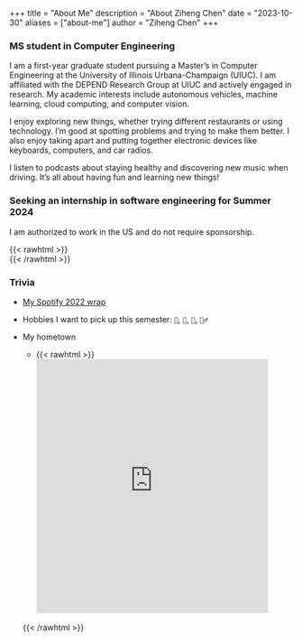 +++
title = "About Me"
description = "About Ziheng Chen"
date = "2023-10-30"
aliases = ["about-me"]
author = "Ziheng Chen"
+++

### MS student in Computer Engineering 
I am a first-year graduate student pursuing a Master’s in Computer Engineering at the University of Illinois Urbana-Champaign (UIUC). I am affiliated with the DEPEND Research Group at UIUC and actively engaged in research. My academic interests include autonomous vehicles, machine learning, cloud computing, and computer vision.

I enjoy exploring new things, whether trying different restaurants or using technology. I’m good at spotting problems and trying to make them better. I also enjoy taking apart and putting together electronic devices like keyboards, computers, and car radios.

I listen to podcasts about staying healthy and discovering new music when driving. It’s all about having fun and learning new things!


### Seeking an internship in software engineering for Summer 2024
I am authorized to work in the US and do not require sponsorship.


{{< rawhtml >}}
<br/>
{{< /rawhtml >}}


### Trivia
- [My Spotify 2022 wrap](https://open.spotify.com/playlist/37i9dQZF1F0sijgNaJdgit?si=05a228061ad74fb1)

- Hobbies I want to pick up this semester: `🏀`, `🎸`, `📖`, `🏋️‍♂️`

- My hometown
    -  {{< rawhtml >}}
        <iframe src="https://www.google.com/maps/embed?pb=!1m18!1m12!1m3!1d198639.1158762395!2d121.44594737043784!3d38.93000698225942!2m3!1f0!2f0!3f0!3m2!1i1024!2i768!4f13.1!3m3!1m2!1s0x35865a143af6583f%3A0x76738aeb6c65c936!2sDalian%2C%20Liaoning%2C%20China!5e0!3m2!1sen!2sus!4v1700419861651!5m2!1sen!2sus" width="90%" height="450" style="border:0;" allowfullscreen="" loading="lazy" referrerpolicy="no-referrer-when-downgrade"></iframe>
    {{< /rawhtml >}}

